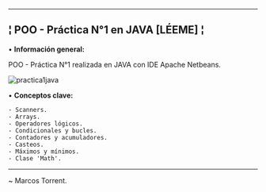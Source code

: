 --------------------------------------------------------
¦ POO - Práctica N°1 en JAVA [LÉEME] ¦
--------------------------------------------------------

• **Información general:**

POO - Práctica N°1 realizada en JAVA con IDE Apache Netbeans.

![practica1java](https://user-images.githubusercontent.com/101758311/195222705-9543bae5-4427-43e1-92ab-29ef602b1312.png)

  • **Conceptos clave:**

    - Scanners.
    - Arrays.
    - Operadores lógicos.
    - Condicionales y bucles.
    - Contadores y acumuladores.
    - Casteos.
    - Máximos y mínimos.
    - Clase 'Math'.
  
--------------------------------------------------------

~ Marcos Torrent.
